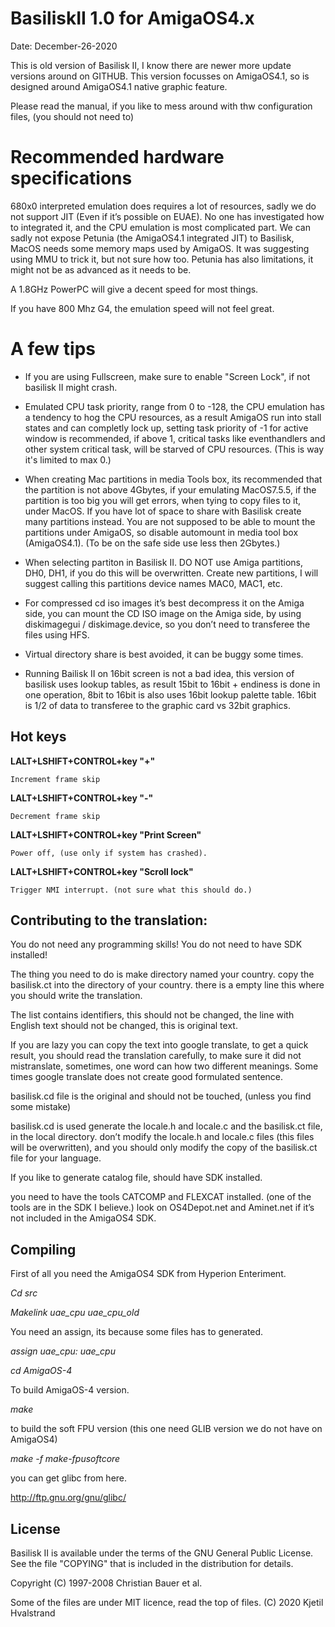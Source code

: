 # BasiliskII 1.0 for AmigaOS4.x

Date: December-26-2020

This is old version of Basilisk II, I know there are newer more update versions around on GITHUB.
This version focusses on AmigaOS4.1, so is designed around AmigaOS4.1 native graphic feature.

Please read the manual, if you like to mess around with thw configuration files, (you should not need to)

# Recommended hardware specifications 

680x0 interpreted emulation does requires a lot of resources, sadly we do not support JIT (Even if it’s possible on EUAE).
No one has investigated how to integrated it, and the CPU emulation is most complicated part.
We can sadly not expose Petunia (the AmigaOS4.1 integrated JIT) to Basilisk, MacOS needs some memory maps
used by AmigaOS. It was suggesting using MMU to trick it, but not sure how too. Petunia has also limitations, 
it might not be as advanced as it needs to be.

A 1.8GHz PowerPC will give a decent speed for most things.

If you have 800 Mhz G4, the emulation speed will not feel great.

# A few tips

* If you are using Fullscreen, make sure to enable "Screen Lock", if not basilisk II might crash.

* Emulated CPU task priority, range from 0 to -128, the CPU emulation has a tendency to hog the CPU resources,
as a result AmigaOS run into stall states and can completly lock up, setting task priority of -1 for active window
is recommended, if above 1, critical tasks like eventhandlers and other system critical task,
will be starved of CPU resources. (This is way it's limited to max 0.)

* When creating Mac partitions in media Tools box, its recommended that the partition is not above
4Gbytes, if your emulating MacOS7.5.5, if the partition is too big you will get errors, when tying to
copy files to it, under MacOS. If you have lot of space to share with Basilisk create many partitions instead.
You are not supposed to be able to mount the partitions under AmigaOS, so disable automount in media tool box (AmigaOS4.1).
(To be on the safe side use less then 2Gbytes.)

* When selecting partiton in Basilisk II.
DO NOT use Amiga partitions, DH0, DH1, if you do this will be overwritten.
Create new partitions, I will suggest calling this partitions device names MAC0, MAC1, etc.  

* For compressed cd iso images it’s best decompress it on the Amiga side,
you can mount the CD ISO image on the Amiga side, by using diskimagegui / diskimage.device, 
so you don’t need to transferee the files using HFS.

* Virtual directory share is best avoided, it can be buggy some times.

* Running Bailisk II on 16bit screen is not a bad idea, this version of basilisk uses lookup tables,
as result 15bit to 16bit + endiness is done in one operation, 8bit to 16bit is also uses 16bit lookup palette table. 
16bit is 1/2 of data to transferee to the graphic card vs 32bit graphics.

Hot keys
--------

**LALT+LSHIFT+CONTROL+key "+"**
  
    Increment frame skip
    
**LALT+LSHIFT+CONTROL+key "-"**

    Decrement frame skip

**LALT+LSHIFT+CONTROL+key "Print Screen"**

    Power off, (use only if system has crashed).
    
**LALT+LSHIFT+CONTROL+key "Scroll lock"**

    Trigger NMI interrupt. (not sure what this should do.)

Contributing to the translation:
--------------------------------

You do not need any programming skills! 
You do not need to have SDK installed!

The thing you need to do is make directory named your country.
copy the basilisk.ct into the directory of your country.
there is a empty line this where you should write the translation.

The list contains identifiers, this should not be changed,
the line with English text should not be changed, this is original text.  

If you are lazy you can copy the text into google translate, to get a quick result, you should read the translation carefully, to make sure it did not mistranslate, sometimes, one word can how two different meanings. Some times google translate does not create good formulated sentence. 

basilisk.cd file is the original and should not be touched, (unless you find some mistake)

basilisk.cd is used generate the locale.h and locale.c and the basilisk.ct file, in the local directory.
don’t modify the locale.h and locale.c files (this files will be overwritten), and you should only modify the copy of the basilisk.ct file for your language.

If you like to generate catalog file, should have SDK installed.

you need to have the tools CATCOMP and FLEXCAT installed. (one of the tools are in the SDK I believe.)
look on OS4Depot.net and Aminet.net if it’s not included in the AmigaOS4 SDK.

Compiling
---------

First of all you need the AmigaOS4 SDK from Hyperion Enteriment.

*Cd src*

*Makelink uae_cpu uae_cpu_old*

You need an assign, its because some files has to generated.

*assign uae_cpu: uae_cpu*

*cd AmigaOS-4*

To build AmigaOS-4 version.

*make*

to build the soft FPU version (this one need GLIB version we do not have on AmigaOS4)

*make -f make-fpusoftcore*

you can get glibc from here.

http://ftp.gnu.org/gnu/glibc/


License
-------

Basilisk II is available under the terms of the GNU General Public License.
See the file "COPYING" that is included in the distribution for details.

Copyright (C) 1997-2008 Christian Bauer et al.

Some of the files are under MIT licence, read the top of files.
(C) 2020 Kjetil Hvalstrand

